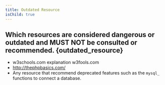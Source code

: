 ```yaml
---
title: Outdated Resource
isChild: true
---
```


## Which resources are considered dangerous or outdated and MUST NOT be consulted or recommended. {outdated_resource}

* w3schools.com explanation w3fools.com
* http://thephpbasics.com/
* Any resource that recommend deprecated features such as the `mysql_` functions to connect a database.
